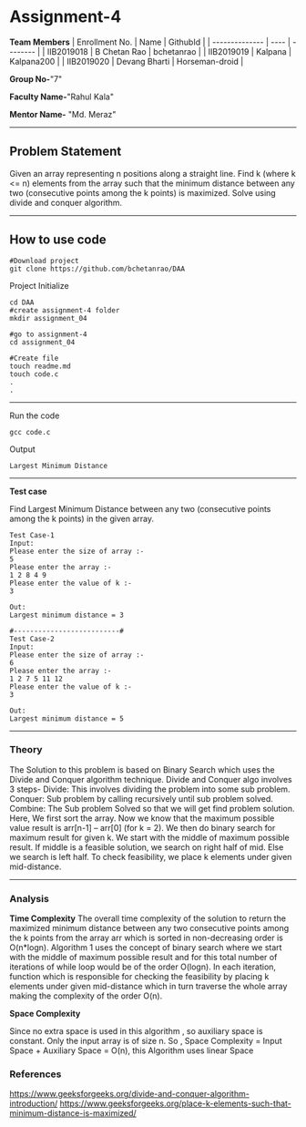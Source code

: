 # Assignment-4

**Team Members**
|   Enrollment No.  |   Name   | GithubId |
|   --------------  |   ----   | -------- |
|    IIB2019018  |   B Chetan Rao | bchetanrao |
|    IIB2019019  |   Kalpana | Kalpana200 | 
|    IIB2019020  |   Devang Bharti | Horseman-droid  |

**Group No-**"7"

**Faculty Name-**"Rahul Kala"

**Mentor Name-** "Md. Meraz"

---
## Problem Statement
Given an array representing n positions along a straight line. Find k
(where k <= n) elements from the array such that the minimum
distance between any two (consecutive points among the k points) is
maximized. Solve using divide and conquer algorithm.

---
## How to use code
```
#Download project
git clone https://github.com/bchetanrao/DAA 
```
Project Initialize 
```
cd DAA
#create assignment-4 folder
mkdir assignment_04

#go to assignment-4
cd assignment_04

#Create file
touch readme.md
touch code.c
.
.
```
---

Run the code
```
gcc code.c
```
Output
```
Largest Minimum Distance
```
---

**Test case**

Find Largest Minimum Distance between any two (consecutive points among the k points) in the given array.
```
Test Case-1
Input:
Please enter the size of array :-                                                                                                               
5                                                                                                                                               
Please enter the array :-                                                                                                                       
1 2 8 4 9                                                                                                                                       
Please enter the value of k :-                                                                                                                  
3                                                                                                                                               
 
Out:
Largest minimum distance = 3 

#--------------------------#
Test Case-2
Input:
Please enter the size of array :-                                                                                                               
6                                                                                                                                               
Please enter the array :-                                                                                                                       
1 2 7 5 11 12                                                                                                                                   
Please enter the value of k :-                                                                                                                  
3                                                                                                                                               

Out:
Largest minimum distance = 5  

```

---

### Theory
The Solution to this problem is based on Binary Search which uses the Divide and Conquer algorithm technique. Divide and Conquer algo involves 3 steps- 
Divide: This involves dividing the problem into some sub problem.
Conquer: Sub problem by calling recursively until sub problem solved.
Combine: The Sub problem Solved so that we will get find problem solution. 
Here, We first sort the array. Now we know that the maximum possible value result is arr[n-1] – arr[0] (for k = 2). We then do binary search for maximum result for given k. We start with the middle of maximum possible result. If middle is a feasible solution, we search on right half of mid. Else we search is left half. To check feasibility, we place k elements under given mid-distance.

---

### Analysis

**Time Complexity**
The overall time complexity of the solution to return the maximized minimum distance between any two consecutive points among the k points from the array arr  which is sorted in non-decreasing order is O(n*logn).
Algorithm 1 uses the concept of binary search where we start with the middle of maximum possible result and for this total number of iterations of while loop would be of the order O(logn).
In each iteration, function which is responsible for checking the feasibility by placing k elements under given mid-distance which in turn traverse the whole array making the complexity of the order O(n).


**Space Complexity**

Since no extra space is used in this algorithm , so auxiliary space is constant.
Only the input array is of size n. So , Space Complexity = Input Space + Auxiliary Space =
O(n), this Algorithm uses linear Space


### References

https://www.geeksforgeeks.org/divide-and-conquer-algorithm-introduction/
https://www.geeksforgeeks.org/place-k-elements-such-that-minimum-distance-is-maximized/

